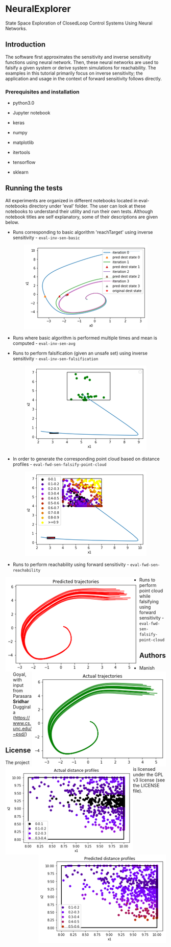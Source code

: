 # NeuralExplorer

State Space Exploration of ClosedLoop Control Systems Using Neural Networks.

## Introduction
The software first approximates the sensitivity and inverse sensitivity functions using neural network.
Then, these neural networks are used to falsify a given system or derive system simulations for reachability.
The examples in this tutorial primarily focus on inverse sensitivity; the application and usage in the context 
of forward sensitivity follows directly.

### Prerequisites and installation

* python3.0

* Jupyter notebook

* keras

* numpy

* matplotlib

* itertools

* tensorflow

* sklearn


## Running the tests

All experiments are organized in different notebooks located in eval-notebooks directory under 'eval' folder.
The user can look at these notebooks to understand their utility and run their own tests.
Although notebook titles are self explanatory, some of their descriptions are given below.

* Runs corresponding to basic algorithm 'reachTarget' using inverse sensitivity - `eval-inv-sen-basic`

<p align="center"> <img src="fig-inv-sen-basic.png" alt="reachTarget algorithm"/> </p>

* Runs where basic algorithm is performed multiple times and mean is computed - `eval-inv-sen-avg`

* Runs to perform falsification (given an unsafe set) using inverse sensitivity - `eval-inv-sen-falsification`

<p align="center"> <img src="fig-inv-sen-falsification.png" alt="inv-sen-falsification"/> </p>

* In order to generate the corresponding point cloud based on distance profiles - `eval-fwd-sen-falsify-point-cloud`

<p align="center"> <img src="fig-inv-sen-falsify-point-cloud.png" alt="inv-sen-falsify-pointcloud"/> </p>

* Runs to perform reachability using forward sensitivity - `eval-fwd-sen-reachability`

<img align="left" width="420" src="fig-fwd-sen-reach-act.png" alt="fwd-sen-reach-act">
<img align="right" width="420" src="fig-fwd-sen-reach-pred.png" alt="fwd-sen-reach-pred">

* Runs to perform point cloud while falsifying using forward sensitivity - `eval-fwd-sen-falsify-point-cloud`

<img align="left" width="400" src="fig-fwd-sen-falsify-act.png" alt="fwd-sen-falsify-act">
<img align="right" width="400" src="fig-fwd-sen-falsify-pred.png" alt="fwd-sen-falsify-pred">

## Authors

* Manish Goyal, with input from Parasara **Sridhar** Duggirala (https://www.cs.unc.edu/~psd/)


## License
The project is licensed under the GPL v3 license (see the LICENSE file).
